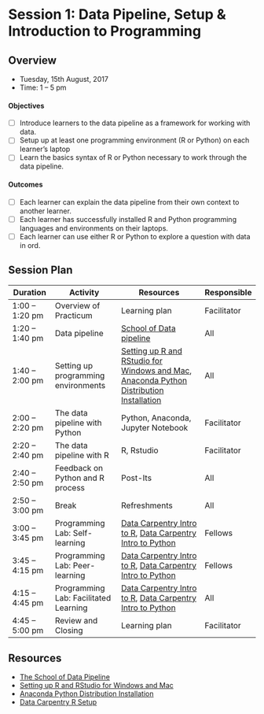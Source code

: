 # Session 1: Data Pipeline, Setup & Introduction to Programming

## Overview
 - Tuesday, 15th August, 2017
 - Time: 1 – 5 pm

#### Objectives
- [ ] Introduce learners to the data pipeline as a framework for working with data.
- [ ] Setup up at least one programming environment (R or Python) on each learner’s laptop 	
- [ ] Learn the basics syntax of R or Python necessary to work through the data pipeline. 	

#### Outcomes
- [ ] Each learner can explain the data pipeline from their own context to another learner.
- [ ] Each learner has successfully installed R and Python programming languages and environments on their laptops.
- [ ] Each learner can use either R or Python to explore a question with data in ord.

## Session Plan

Duration | Activity | Resources | Responsible
------------ | ---------- | -------- | ---------
1:00 – 1:20 pm | Overview of Practicum | Learning plan  | Facilitator
1:20 – 1:40 pm | Data pipeline | [School of Data pipeline](https://schoolofdata.org/methodology/) | All
1:40 – 2:00 pm | Setting up programming environments |[Setting up R and RStudio for Windows and Mac](https://courses.edx.org/courses/UTAustinX/UT.7.01x/3T2014/56c5437b88fa43cf828bff5371c6a924/), [Anaconda Python Distribution Installation](https://docs.continuum.io/anaconda/install/) | All
2:00 – 2:20 pm | The data pipeline with Python | Python, Anaconda, Jupyter Notebook | Facilitator
2:20 – 2:40 pm | The data pipeline with R | R, Rstudio | Facilitator
2:40 – 2:50 pm | Feedback on Python and R process | Post-Its | All
2:50 – 3:00 pm | Break | Refreshments | All
3:00 – 3:45 pm | Programming Lab: Self-learning | [Data Carpentry Intro to R](http://www.datacarpentry.org/R-ecology-lesson/01-intro-to-r.html), [Data Carpentry Intro to Python](http://www.datacarpentry.org/python-ecology-lesson/00-short-introduction-to-Python/) | Fellows
3:45 – 4:15 pm | Programming Lab: Peer-learning | [Data Carpentry Intro to R](http://www.datacarpentry.org/R-ecology-lesson/01-intro-to-r.html), [Data Carpentry Intro to Python](http://www.datacarpentry.org/python-ecology-lesson/00-short-introduction-to-Python/) | Fellows
4:15 – 4:45 pm | Programming Lab: Facilitated Learning | [Data Carpentry Intro to R](http://www.datacarpentry.org/R-ecology-lesson/01-intro-to-r.html), [Data Carpentry Intro to Python](http://www.datacarpentry.org/python-ecology-lesson/00-short-introduction-to-Python/) | All
4:45 – 5:00 pm | Review and Closing | Learning plan | Facilitator

## Resources
- [The School of Data Pipeline](https://schoolofdata.org/methodology/)
- [Setting up R and RStudio for Windows and Mac](https://courses.edx.org/courses/UTAustinX/UT.7.01x/3T2014/56c5437b88fa43cf828bff5371c6a924/)
- [Anaconda Python Distribution Installation](https://docs.continuum.io/anaconda/install/)
- [Data Carpentry R Setup](http://www.datacarpentry.org/R-ecology-lesson/00-before-we-start.html)
